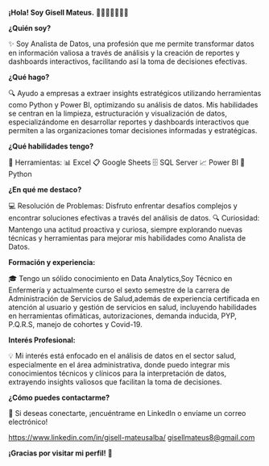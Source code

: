 **¡Hola! Soy Gisell Mateus.** 👋👩🏽‍💻👩🏽‍⚕️

**¿Quién soy?**

✨ Soy Analista de Datos, una profesión que me permite transformar datos en información valiosa a través de análisis y la creación de reportes y dashboards interactivos, facilitando así la toma de decisiones efectivas.

**¿Qué hago?**

🔍 Ayudo a empresas a extraer insights estratégicos utilizando herramientas como Python y Power BI, optimizando su análisis de datos. Mis habilidades se centran en la limpieza, estructuración y visualización de datos, especializándome en desarrollar reportes y dashboards interactivos que permiten a las organizaciones tomar decisiones informadas y estratégicas.

**¿Qué habilidades tengo?**

🏹 Herramientas:
📊 Excel
📋 Google Sheets
🗄️ SQL Server
📈 Power BI
🐍 Python

**¿En qué me destaco?**

💻 Resolución de Problemas: Disfruto enfrentar desafíos complejos y encontrar soluciones efectivas a través del análisis de datos.
🔍 Curiosidad: Mantengo una actitud proactiva y curiosa, siempre explorando nuevas técnicas y herramientas para mejorar mis habilidades como Analista de Datos.

**Formación y experiencia:**

🎓  Tengo un sólido conocimiento en Data Analytics,Soy Técnico en Enfermería y actualmente curso el sexto semestre de la carrera de Administración de Servicios de Salud,además de experiencia certificada en atención al usuario y gestión de servicios en salud, incluyendo habilidades en herramientas ofimáticas, autorizaciones, demanda inducida, PYP, P.Q.R.S, manejo de cohortes y Covid-19.

**Interés Profesional:**

💡 Mi interés está enfocado en el análisis de datos en el sector salud, especialmente en el área administrativa, donde puedo integrar mis conocimientos técnicos y clínicos para la interpretación de datos, extrayendo insights valiosos que facilitan la toma de decisiones.

**¿Cómo puedes contactarme?**

📩 Si deseas conectarte, ¡encuéntrame en LinkedIn o envíame un correo electrónico!

https://www.linkedin.com/in/gisell-mateusalba/ 
gisellmateus8@gmail.com


**¡Gracias por visitar mi perfil! 🌟**




